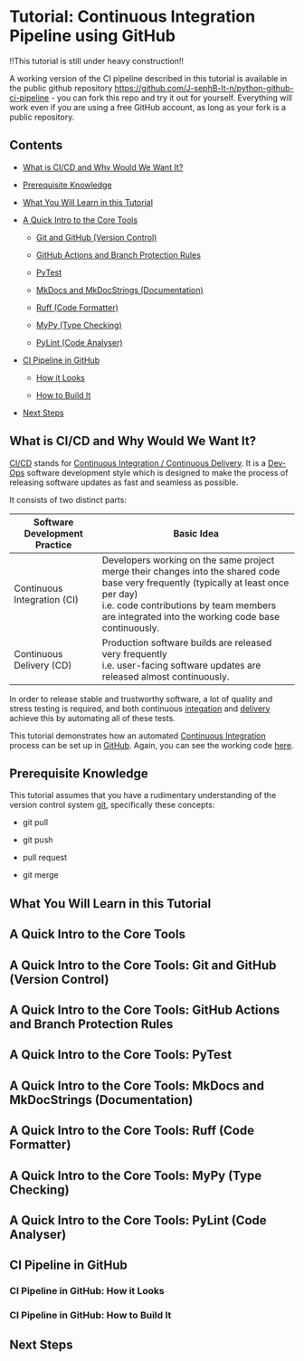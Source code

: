 
# Tutorial: Continuous Integration Pipeline using GitHub

!!This tutorial is still under heavy construction!!

A working version of the CI pipeline described in this tutorial is available in the public github repository https://github.com/J-sephB-lt-n/python-github-ci-pipeline - you can fork this repo and try it out for yourself. Everything will work even if you are using a free GitHub account, as long as your fork is a public repository. 

## Contents 

* [What is CI/CD and Why Would We Want It?](#what-is-cicd-and-why-would-we-want-it)

* [Prerequisite Knowledge](#prerequisite-knowledge)

* [What You Will Learn in this Tutorial](#what-you-will-learn-in-this-tutorial)

* [A Quick Intro to the Core Tools](#a-quick-intro-to-the-core-tools)

    - [Git and GitHub (Version Control)](#git-and-github-version-control)

    - [GitHub Actions and Branch Protection Rules](#github-actions-and-branch-protection-rules)

    - [PyTest](#pytest)

    - [MkDocs and MkDocStrings (Documentation)](#mkdocs-and-mkdocstrings-documentation)

    - [Ruff (Code Formatter)](#ruff-code-formatter)

    - [MyPy (Type Checking)](#mypy-type-checking)

    - [PyLint (Code Analyser)](#pylint-code-analyser)

* [CI Pipeline in GitHub](#ci-pipeline-in-github)

    - [How it Looks](#ci-pipeline-in-github-how-it-looks)

    - [How to Build It](#ci-pipeline-in-github-how-to-build-it)

* [Next Steps](#next-steps)

## What is CI/CD and Why Would We Want It?

[CI/CD](https://en.wikipedia.org/wiki/CI/CD) stands for [Continuous Integration / Continuous Delivery](https://en.wikipedia.org/wiki/CI/CD). It is a [Dev-Ops](https://en.wikipedia.org/wiki/DevOps) software development style which is designed to make the process of releasing software updates as fast and seamless as possible. 

It consists of two distinct parts:

| Software Development Practice | Basic Idea
|-------------------------------|--------------------------------------------------------------------------------------------------------------------------------
| <a id=ci>Continuous Integration</a> (CI)   | Developers working on the same project merge their changes into the shared code base very frequently (typically at least once per day) <br>i.e. code contributions by team members are integrated into the working code base continuously.
| <a id=cd>Continuous Delivery</a> (CD)      | Production software builds are released very frequently <br> i.e. user-facing software updates are released almost continuously.

In order to release stable and trustworthy software, a lot of quality and stress testing is required, and both continuous [integation](#c1) and [delivery](#cd) achieve this by automating all of these tests.

This tutorial demonstrates how an automated [Continuous Integration](https://en.wikipedia.org/wiki/Continuous_integration) process can be set up in [GitHub](https://github.com). Again, you can see the working code [here](https://github.com/J-sephB-lt-n/python-github-ci-pipeline).

## Prerequisite Knowledge

This tutorial assumes that you have a rudimentary understanding of the version control system [git](https://git-scm.com), specifically these concepts:

* git pull

* git push

* pull request

* git merge

## What You Will Learn in this Tutorial

## A Quick Intro to the Core Tools

## A Quick Intro to the Core Tools: Git and GitHub (Version Control)

## A Quick Intro to the Core Tools: GitHub Actions and Branch Protection Rules

## A Quick Intro to the Core Tools: PyTest

## A Quick Intro to the Core Tools: MkDocs and MkDocStrings (Documentation)

## A Quick Intro to the Core Tools: Ruff (Code Formatter)

## A Quick Intro to the Core Tools: MyPy (Type Checking)

## A Quick Intro to the Core Tools: PyLint (Code Analyser)

## CI Pipeline in GitHub

### CI Pipeline in GitHub: How it Looks

### CI Pipeline in GitHub: How to Build It

## Next Steps